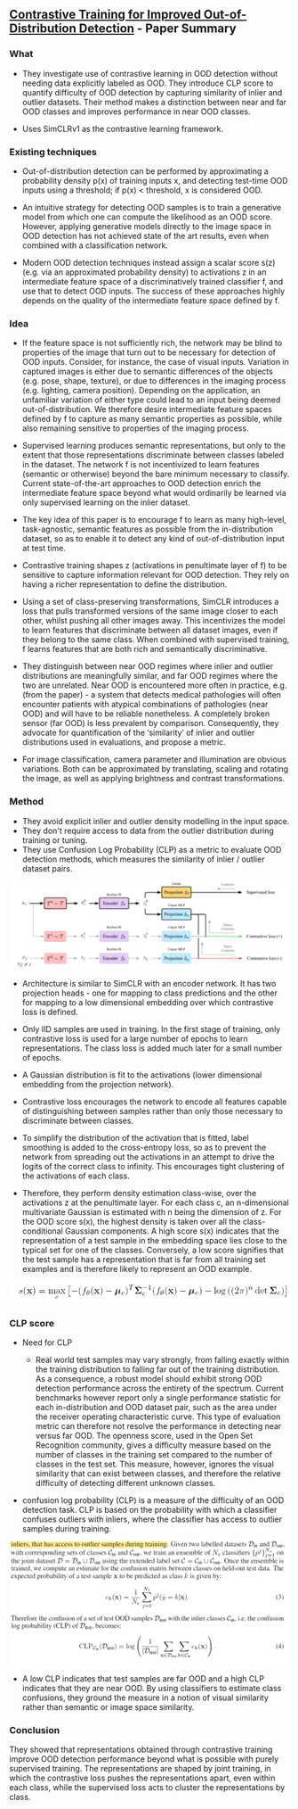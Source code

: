 ## [Contrastive Training for Improved Out-of-Distribution Detection](https://arxiv.org/abs/2007.05566) - Paper Summary

### What
- They investigate use of contrastive learning in OOD detection without needing data explicitly labeled as OOD. They introduce CLP score to quantify difficulty of OOD detection by capturing similarity of inlier and outlier datasets. Their method makes a distinction between near and far OOD classes and improves performance in near OOD classes.

- Uses SimCLRv1 as the contrastive learning framework.

### Existing techniques
- Out-of-distribution detection can be performed by approximating a probability density p(x) of training inputs x, and detecting test-time OOD inputs using a threshold;  if p(x) < threshold, x is considered OOD.

- An intuitive strategy for detecting OOD samples is to train a generative model from which one can compute the likelihood as an OOD score. However, applying generative models directly to the image space in OOD detection has not achieved state of the art results, even when combined with a classification network.

- Modern OOD detection techniques instead assign a scalar score s(z) (e.g. via an approximated probability density) to activations z in an intermediate feature space of a discriminatively trained classifier f, and use that to detect OOD inputs. The success of these approaches highly depends on the quality of the intermediate feature space defined by f.

### Idea
- If the feature space is not sufficiently rich, the network may be blind to properties of the image that turn out to be necessary for detection of OOD inputs. Consider, for instance, the case of visual inputs. Variation in captured images is either due to semantic differences of the objects (e.g. pose, shape, texture), or due to differences in the imaging process (e.g. lighting, camera position). Depending on the application, an unfamiliar variation of either type could lead to an input being deemed out-of-distribution. We therefore desire intermediate feature spaces defined by f to capture as many semantic properties as possible, while also remaining sensitive to properties of the imaging process.

- Supervised learning produces semantic representations, but only to the extent that those representations discriminate between classes labeled in the dataset. The network f is not incentivized to learn features (semantic or otherwise) beyond the bare minimum necessary to classify. Current state-of-the-art approaches to OOD detection enrich the intermediate feature space beyond what would ordinarily be learned via only supervised learning on the inlier dataset.

- The key idea of this paper is to encourage f to learn as many high-level, task-agnostic, semantic features as possible from the in-distribution dataset, so as to enable it to detect any kind of out-of-distribution input at test time. 

- Contrastive training shapes z (activations in penultimate layer of f) to be sensitive to capture information relevant for OOD detection. They rely on having a richer representation to define the distribution.

- Using a set of class-preserving transformations, SimCLR introduces a loss that pulls transformed versions of the same image closer to each other, whilst pushing all other images away. This incentivizes the model to learn features that discriminate between all dataset images, even if they belong to the same class. When combined with supervised training, f learns features that are both rich and semantically discriminative.

- They distinguish between near OOD regimes where inlier and outlier distributions are meaningfully similar, and far OOD regimes where the two are unrelated. Near OOD is encountered more often in practice, e.g. (from the paper) - a system that detects medical pathologies will often encounter patients with atypical combinations of pathologies  (near OOD) and will have to be reliable nonetheless. A completely broken sensor (far OOD) is less prevalent by comparison. Consequently, they advocate for quantification of the ‘similarity’ of inlier and outlier distributions used in evaluations, and propose a metric.

- For image classification, camera parameter and illumination are obvious variations. Both can be approximated by translating, scaling and rotating the image, as well as applying brightness and contrast transformations.


### Method
- They avoid explicit inlier and outlier density modelling in the input space.
- They don't require access to data from the outlier distribution during training or tuning.
- They use Confusion Log Probability (CLP) as a metric to evaluate OOD detection methods, which measures the similarity of inlier / outlier dataset pairs.

<img src="paperSummaries/contrastiveTrainingForOOD1.PNG?raw=true"/>

- Architecture is similar to SimCLR with an encoder network. It has two projection heads - one for mapping to class predictions and the other for mapping to a low dimensional embedding over which contrastive loss is defined.

- Only IID samples are used in training. In the first stage of training, only contrastive loss is used for a large number of epochs to learn representations. The class loss is added much later for a small number of epochs.

- A Gaussian distribution is fit to the activations (lower dimensional embedding from the projection network).

- Contrastive loss encourages the network to encode all features capable of distinguishing between samples rather than only those necessary to discriminate between classes. 

- To simplify the distribution of the activation that is fitted, label smoothing is added to the cross-entropy loss, so as to prevent the network from spreading out the activations in an attempt to drive the logits of the correct class to infinity. This encourages tight clustering of the activations of each class.

- Therefore, they perform density estimation class-wise, over the activations z at the penultimate layer. For each class c, an n-dimensional multivariate Gaussian is estimated with n being the dimension of z. For the OOD score s(x), the highest density is taken over all the class-conditional Gaussian components. A high score s(x) indicates that the representation of a test sample in the embedding space lies close to the typical set for one of the  classes. Conversely, a low score signifies that the test sample has a representation that is far from all training set examples and is therefore likely to represent an OOD example.

<img src="paperSummaries/contrastiveTrainingForOOD2.PNG?raw=true"/>

### CLP score
- Need for CLP 
    - Real world test samples may vary strongly, from falling exactly within the training distribution to falling far out of the training distribution. As a consequence, a robust model should exhibit strong OOD detection performance across the entirety of the spectrum. Current benchmarks however report only a single performance statistic for each in-distribution and OOD dataset pair, such as the area under the receiver operating characteristic curve. This type of evaluation metric can therefore not resolve the performance in detecting near versus far OOD. The openness score, used in the Open Set Recognition community, gives a difficulty measure based on the number of classes in the training set compared to the number of classes in the test set. This measure, however, ignores the visual similarity that can exist between classes, and therefore the relative difficulty of detecting different unknown classes.

- confusion log probability (CLP) is a measure of the difficulty of an OOD detection task. CLP is based on the probability with which a classifier confuses outliers with inliers, where the classifier has access to outlier samples during training.

<img src="paperSummaries/contrastiveTrainingForOOD3.PNG?raw=true"/>

- A low CLP indicates that test samples are far OOD and a high CLP indicates that they are near OOD.  By using classifiers to estimate class confusions, they ground the measure in a notion of visual similarity rather than semantic or image space similarity.

### Conclusion
They showed that representations obtained through contrastive training improve OOD detection performance beyond what is possible with purely supervised training. The representations are shaped by joint training, in which the contrastive loss pushes the representations apart, even within each class, while the supervised loss acts to cluster the representations by class.
